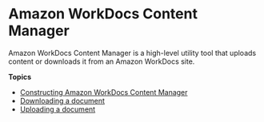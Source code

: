 # Amazon WorkDocs Content Manager<a name="content_manager"></a>

Amazon WorkDocs Content Manager is a high\-level utility tool that uploads content or downloads it from an Amazon WorkDocs site\.

**Topics**
+ [Constructing Amazon WorkDocs Content Manager](content_manager_constructing.md)
+ [Downloading a document](content_manager_downloading.md)
+ [Uploading a document](content_manager_upload.md)